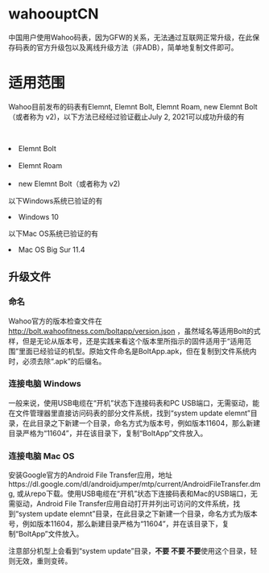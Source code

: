 # wahoouptCN
中国用户使用Wahoo码表，因为GFW的关系，无法通过互联网正常升级，在此保存码表的官方升级包以及离线升级方法（非ADB），简单地复制文件即可。

# 适用范围
Wahoo目前发布的码表有Elemnt, Elemnt Bolt, Elemnt Roam, new Elemnt Bolt（或者称为 v2)，以下方法已经经过验证截止July 2, 2021可以成功升级的有

&emsp;<li>Elemnt Bolt</li>
&emsp;<li>Elemnt Roam</li>
&emsp;<li>new Elemnt Bolt（或者称为 v2)</li>

以下Windows系统已验证的有

  <li>Windows 10</li>

以下Mac OS系统已验证的有

  <li>Mac OS Big Sur 11.4</li>

## 升级文件
### 命名
Wahoo官方的版本检查文件在 http://bolt.wahoofitness.com/boltapp/version.json ，虽然域名等适用Bolt的式样，但是无论从版本号，还是实践来看这个版本里所指示的固件适用于“适用范围”里面已经验证的机型。原始文件命名是BoltApp.apk，但在复制到文件系统内时，必须去除“.apk”的后缀名。

### 连接电脑 Windows
一般来说，使用USB电缆在“开机”状态下连接码表和PC USB端口，无需驱动，能在文件管理器里直接访问码表的部分文件系统，找到“system update elemnt”目录，在此目录之下新建一个目录，命名方式为版本号，例如版本11604，那么新建目录严格为“11604”，并在该目录下，复制“BoltApp”文件放入。

### 连接电脑 Mac OS
安装Google官方的Android File Transfer应用，地址https://dl.google.com/dl/androidjumper/mtp/current/AndroidFileTransfer.dmg, 或从repo下载。使用USB电缆在“开机”状态下连接码表和Mac的USB端口，无需驱动，Android File Transfer应用自动打开并列出可访问的文件系统，找到“system update elemnt”目录，在此目录之下新建一个目录，命名方式为版本号，例如版本11604，那么新建目录严格为“11604”，并在该目录下，复制“BoltApp”文件放入。

注意部分机型上会看到“system update”目录，<b>不要 不要 不要</b>使用这个目录，轻则无效，重则变砖。
